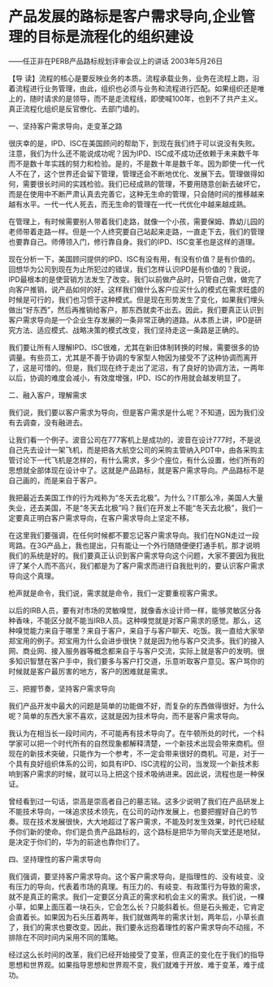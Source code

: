 # 产品发展的路标是客户需求导向,企业管理的目标是流程化的组织建设

——任正非在PERB产品路标规划评审会议上的讲话 2003年5月26日

【导 读】流程的核心是要反映业务的本质。流程承载业务，业务在流程上跑，沿着流程进行业务管理，由此，组织也必须与业务和流程进行匹配。如果组织还是唯上的，随时请求的是领导，而不是走流程线，即使喊100年，也到不了共产主义。真正流程化组织是反官僚化、去部门墙的。

一、坚持客户需求导向，走变革之路

很庆幸的是，IPD、ISC在美国顾问的帮助下，到现在我们终于可以说没有失败。注意，我们为什么还不能说成功呢？因为IPD、ISC成不成功还依赖于未来数千年而不是数十年实践的努力和检验。是的，不是数十年是数千年。因为即使一代一代人不在了，这个世界还会留下管理，管理还会不断地优化、发展下去。管理做得如何，需要很长时间的实践检验。我们已经成熟的管理，不要用随意创新去破坏它，而是在使用中不断严肃认真去完善它，这种无生命的管理，只会随时间的推移越来越有水平。一代一代人死去，而无生命的管理在一代一代优化中越来越成熟。

在管理上，有时候需要别人带着我们走路，就像一个小孩，需要保姆、靠幼儿园的老师带着走路一样。但是一个人终究要自己站起来走路，一直走下去，我们的管理也要靠自己。师傅领入门，修行靠自身。我们的IPD、ISC变革也是这样的道理。

现在分析一下，美国顾问提供的IPD、ISC有没有用，有没有价值？是有价值的。回想华为公司到现在为止所犯过的错误，我们怎样认识IPD是有价值的？我说，IPD最根本的是使营销方法发生了改变。我们以前做产品时，只管自己做，做完了向客户推销，说产品如何的好。这样我们做什么客户应买什么的模式在需求旺盛的时候是可行的，我们也习惯于这种模式。但是现在形势发生了变化，如果我们埋头做出“好东西”，然后再推销给客户，那东西就卖不出去。因此，我们要真正认识到客户需求导向是一个企业生存发展的一条非常正确的道路。从本质上讲，IPD是研究方法、适应模式、战略决策的模式改变，我们坚持走这一条路是正确的。

我们要让所有人理解IPD、ISC很难，尤其在新旧体制转换的时候，需要很多的协调量。有些员工，尤其是不善于协调的专家型人物因为接受不了这种协调而离开了，这是可惜的。但是，我们现在终于走出了泥沼，有了良好的协调方法，一两年以后，协调的难度会减小，有效度增强，IPD、ISC的作用就会越发明显了。

二、融入客户，理解需求

我们说，我们要以客户需求为导向，但是客户需求是什么呢？不知道，因为我们没有去调查，没有融进去。

让我们看一个例子。波音公司在777客机上是成功的，波音在设计777时，不是说自己先去设计一架飞机，而是把各大航空公司的采购主管纳入PDT中，由各采购主管讨论下一代飞机是怎样的，有什么需求，多少个座位，有什么设置，他们所有的思想就全部体现在设计中了。这就是产品路标，就是客户需求导向。产品路标不是自己画的，而是来自于客户。

我把最近去美国工作的行为戏称为“冬天去北极”。为什么？IT那么冷，美国人大量失业，还去美国，不是“冬天去北极”吗？我们在开发上不能“冬天去北极”，我们一定要真正明白客户需求导向，在客户需求导向上坚定不移。

在这里我们要强调，在任何时候都不要忘记客户需求导向。我们在NGN走过一段弯路。在3G产品上，我也提出，只有能让一个外行随随便便打通手机，那才说明我们的系统是好的。我们要真正认识到客户需求导向这个问题，大家不要因为我批评了某个人而不高兴，我们都是为了客户需求而进行自我批判的，要认识客户需求导向这个真理。

枪声就是命令，我们说，需求就是命令，我们一定要重视客户需求。

以后的IRB人员，要有对市场的灵敏嗅觉，就像香水设计师一样，能够灵敏区分各种香味，不能区分就不能当IRB人员。这种嗅觉就是对客户需求的感觉。那么，这种嗅觉能力来自于哪里？来自于客户，来自于与客户聊天、吃饭。我一直给大家举郑宝用的例子。郑宝用为什么会进步很快？就是因为他与客户交流多。我们的接入网、商业网、接入服务器等概念都来自于与客户交流，实际上就是客户的发明。很多知识智慧在客户手中，我们要多与客户打交道，乐意听取客户意见。客户骂你的时候就是客户最厉害的地方，客户的困难就是需求。

三、把握节奏，坚持客户需求导向

我们产品开发中最大的问题是简单的功能做不好，而复杂的东西做得很好。为什么呢？简单的东西大家不喜欢，这就是因为技术导向，而不是客户需求导向。

我认为在相当长一段时间内，不可能再有技术导向了。在牛顿所处的时代，一个科学家可以把一个时代所有的自然现象都解释清楚，一个新技术出现会带来商机。但现在的新技术突破，只能作为一个参考，不一定会带来很好的商机。可是，对于一个具有良好组织体系的公司，如具有IPD、ISC流程的公司，当发现一个新技术影响到客户需求的时候，就可以马上把这个技术吸纳进来。因此说，流程也是一种保证。

曾经看到过一句话，崇高是崇高者自己的墓志铭。这多少说明了我们在产品研发上不能技术导向，一味追求技术领先，在公司的动作发展上，也要把握好自己的节奏。现在技术发展很快，大大地超过了客户需求，不能及时发生效果，时代已经赋予你们新的使命。你们是负责产品路标的，这个路标是把华为带向天堂还是地狱，是决定于你们的，华为的前途也靠你们了。

四、坚持理性的客户需求导向

我们强调，要坚持客户需求导向。这个客户需求导向，是指理性的、没有岐变、没有压力的导向，代表着市场的真理。有压力的、有岐变、有政策行为导致的需求，就不是真正的需求。我们一定要区分真正的需求和机会主义的需求。我们说，一棵小草，如果上面压着一块石头，它会怎么长？只能斜着长。但是石头搬走，它肯定会直着长。如果因为石头压着两年，我们就做两年的需求计划，两年后，小草长直了，我们的需求也要改变。因此，我们要永远抱着理性的客户需求导向不动摇，不排除在不同时间内采用不同的策略。

经过这么长时间的改革，我们已经开始接受了变革，但真正的变化在于我们的指导思想和世界观。如果指导思想和世界观不变，我们就难于开放、难于变革，难于成功。

